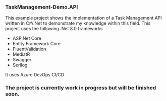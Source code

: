 ### TaskManagement-Demo.API 

This example project shows the implementation of a Task Management API written in C#/.Net to demonstrate my knowledge within this field.
This project uses the following .Net 8.0 frameworks
  - ASP.Net Core
  - Entity Framework Core
  - FluentValidation
  - MediatR
  - Swagger
  - Serilog
    
It uses Azure DevOps CI/CD

### The project is currently work in progress but will be finished soon.
